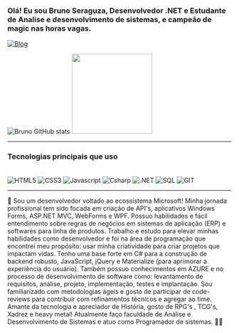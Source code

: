 ### Olá! Eu sou Bruno Seraguza, Desenvolvedor .NET e Estudante de Analise e desenvolvimento de sistemas, e campeão de magic nas horas vagas.

[![Blog](https://img.shields.io/badge/LinkedIn-0077B5?style=for-the-badge&logo=linkedin&logoColor=white)](https://www.linkedin.com/in/bruno-seraguza/)

![Bruno GitHub stats](https://github-readme-stats.vercel.app/api?username=BrunoSeraguza&show_icons=true&theme=radical) 
    <img height="180em" src="https://github-readme-stats.vercel.app/api/top-langs/?username=BrunoSeraguza&layout=compact&langs_count=7&theme=dracula"/>
</div>
<hr>

### Tecnologias principais  que uso 
<div style="display: inlime_block"><br/>
  <img align="center" alt="HTML5" src="https://img.shields.io/badge/HTML5-E34F26?style=for-the-badge&logo=html5&logoColor=white"/>
   <img align="center" alt="CSS3"  src="https://img.shields.io/badge/CSS3-1572B6?style=for-the-badge&logo=css3&logoColor=white"/>
   <img align="center" alt="Javascript"  src="https://img.shields.io/badge/JavaScript-323330?style=for-the-badge&logo=javascript&logoColor=F7DF1E"/>
   <img align="center" alt="Csharp"  src="https://img.shields.io/badge/C%23-239120?style=for-the-badge&logo=c-sharp&logoColor=white"/>
   <img align="center" alt=".NET"  src="https://img.shields.io/badge/.NET-5C2D91?style=for-the-badge&logo=.net&logoColor=white"/>
   <img align="center" alt="SQL" src="https://img.shields.io/badge/Microsoft%20SQL%20Server-CC2927?style=for-the-badge&logo=microsoft%20sql%20server&logoColor=white"/>
   <img align="center" alt="GIT" src="https://img.shields.io/badge/GIT-E44C30?style=for-the-badge&logo=git&logoColor=white"/>
   </br?
   <br>
  
  
  </div>
  <hr>
  
   🚀  Sou um desenvolvedor voltado ao ecossistema Microsoft! Minha jornada profissional tem sido focada em criação de API's, aplicativos Windows Forms, ASP.NET MVC, WebForms e WPF. Possuo habilidades e fácil entendimento sobre regras de negócios em sistemas de aplicação (ERP) e softwares para linha de produtos. Trabalho e estudo para elevar minhas habilidades como desenvolvedor e foi na área de programação que encontrei meu propósito: usar minha criatividade para criar projetos que impactam vidas. Tenho uma base forte em C# para a construção de backend robusto, JavaScript, jQuery e Materialize (para aprimorar a experiência do usuário). Também possuo conhecimentos em AZURE e no processo de desenvolvimento de software como: levantamento de requisitos, análise, projeto, implementação, testes e implantação.
Sou familiarizado com metodologias ágeis e gosto de participar de code-reviews para contribuir com refinamentos técnicos e agregar ao time.
Amante da tecnologia e apreciador de História, gosto de RPG's , TCG's, Xadrez e heavy metal! Atualmente faço faculdade de Análise e Desenvolvimento de Sistemas e atuo como Programador de sistemas. 🤟🤘
  
  

